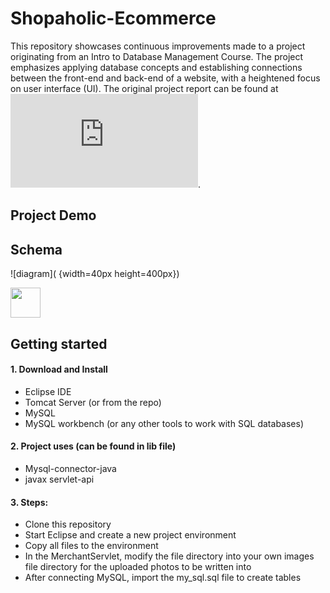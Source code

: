# Shopaholic-Ecommerce


This repository showcases continuous improvements made to a project originating from an Intro to Database Management Course. The project emphasizes applying database concepts and establishing connections between the front-end and back-end of a website, with a heightened focus on user interface (UI).
The original project report can be found at ![link](https://phuonghuynh9987.github.io/portfolio/Final-report-CS-157A.pdf). 



## Project Demo


## Schema
![diagram](  {width=40px height=400px})

<img src="[https://github.com/favicon.ico](https://github.com/PhuongHuynh9987/Shopaholic-Ecommerce/assets/54336313/d6db49b6-841f-4a81-a194-9757bbbb6e0f)" width="48">


## Getting started

#### 1. Download and Install
  - Eclipse IDE
  - Tomcat Server (or from the repo)
  - MySQL
  - MySQL workbench (or any other tools to work with SQL databases)

#### 2. Project uses (can be found in lib file)
  - Mysql-connector-java
  - javax servlet-api

#### 3. Steps:
  - Clone this repository
  - Start Eclipse and create a new project environment
  - Copy all files to the environment
  - In the MerchantServlet, modify the file directory into your own images file directory for the uploaded photos to be written into
  - After connecting MySQL, import the my_sql.sql file to create tables

